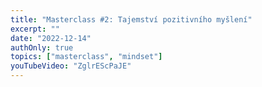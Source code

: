 ```yaml
---
title: "Masterclass #2: Tajemství pozitivního myšlení"
excerpt: ""
date: "2022-12-14"
authOnly: true
topics: ["masterclass", "mindset"]
youTubeVideo: "ZglrEScPaJE"
---
```




